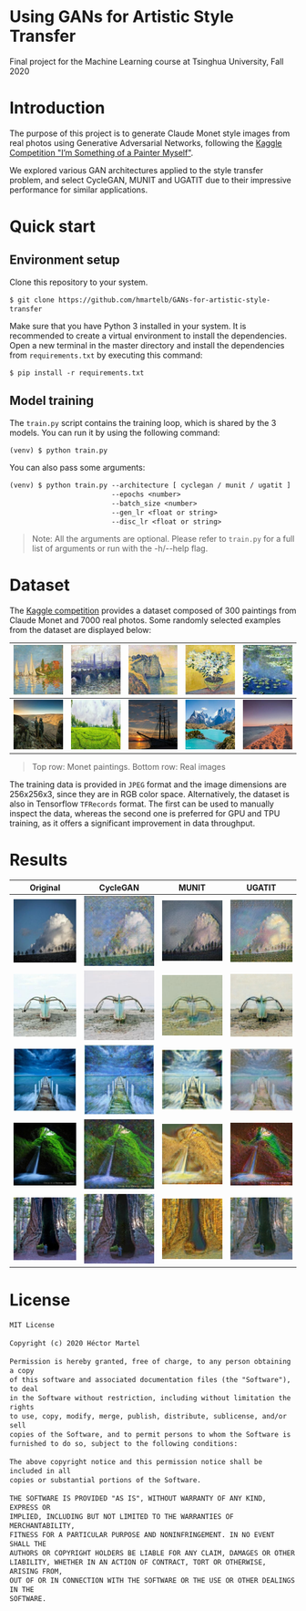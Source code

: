 # Using GANs for Artistic Style Transfer
Final project for the Machine Learning course at Tsinghua University, Fall 2020



# Introduction 

The purpose of this project is to generate Claude Monet style images from real
photos using Generative Adversarial Networks, following the [Kaggle Competition
"I’m Something of a Painter Myself"](https://www.kaggle.com/c/gan-getting-started). 

We explored various GAN architectures applied to the style transfer problem, and select CycleGAN, MUNIT and UGATIT due to their impressive performance for similar applications. 

# Quick start

## Environment setup

Clone this repository to your system.

```
$ git clone https://github.com/hmartelb/GANs-for-artistic-style-transfer
```

Make sure that you have Python 3 installed in your system. It is recommended to create a virtual environment to install the dependencies. Open a new terminal in the master directory and install the dependencies from `requirements.txt` by executing this command:

```
$ pip install -r requirements.txt
```

## Model training

The `train.py` script contains the training loop, which is shared by the 3 models. You can run it by using the following command:

```
(venv) $ python train.py
```

You can also pass some arguments:

```
(venv) $ python train.py --architecture [ cyclegan / munit / ugatit ] 
                         --epochs <number>
                         --batch_size <number>
                         --gen_lr <float or string>
                         --disc_lr <float or string>
```
> Note: All the arguments are optional. Please refer to `train.py` for a full list of arguments or run with the -h/--help flag.

<!-- # Network architectures

## CycleGAN

<img src="docs/figures/CycleGAN.png">

## MUNIT

<img src="docs/figures/MUNIT.png">

## U-GAT-IT

<img src="docs/figures/UGATIT.png"> -->

# Dataset

The [Kaggle competition](https://www.kaggle.com/c/gan-getting-started) provides a dataset composed of 300 paintings from Claude Monet and 7000 real photos. Some randomly selected examples from the dataset are displayed below:

|<img src="docs/figures/Dataset/Monet/1.jpg">|<img src="docs/figures/Dataset/Monet/2.jpg">|<img src="docs/figures/Dataset/Monet/3.jpg">|<img src="docs/figures/Dataset/Monet/4.jpg">|<img src="docs/figures/Dataset/Monet/5.jpg">|
|:---:|:---:|:---:|:---:|:---:|
|<img src="docs/figures/Dataset/Real/1.jpg">|<img src="docs/figures/Dataset/Real/2.jpg">|<img src="docs/figures/Dataset/Real/3.jpg">|<img src="docs/figures/Dataset/Real/4.jpg">|<img src="docs/figures/Dataset/Real/5.jpg">|

> Top row: Monet paintings. Bottom row: Real images

The training data is provided in `JPEG` format and the image dimensions are 256x256x3, since they
are in RGB color space. Alternatively, the dataset is also in Tensorflow `TFRecords` format. The first can be used to manually inspect the data, whereas the second one is preferred for GPU and TPU training, as it offers a significant improvement in data throughput.

# Results



| Original | CycleGAN | MUNIT | UGATIT |
|:---:|:---:|:---:|:---:|
|<img src="docs/figures/Results/Original/1.jpg">|<img src="docs/figures/Results/CycleGAN/1.jpg">|<img src="docs/figures/Results/MUNIT/1.jpg">|<img src="docs/figures/Results/UGATIT/1.jpg">| 
|<img src="docs/figures/Results/Original/2.jpg">|<img src="docs/figures/Results/CycleGAN/2.jpg">|<img src="docs/figures/Results/MUNIT/2.jpg">|<img src="docs/figures/Results/UGATIT/2.jpg">| 
|<img src="docs/figures/Results/Original/3.jpg">|<img src="docs/figures/Results/CycleGAN/3.jpg">|<img src="docs/figures/Results/MUNIT/3.jpg">|<img src="docs/figures/Results/UGATIT/3.jpg">| 
|<img src="docs/figures/Results/Original/4.jpg">|<img src="docs/figures/Results/CycleGAN/4.jpg">|<img src="docs/figures/Results/MUNIT/4.jpg">|<img src="docs/figures/Results/UGATIT/4.jpg">| 
|<img src="docs/figures/Results/Original/5.jpg">|<img src="docs/figures/Results/CycleGAN/5.jpg">|<img src="docs/figures/Results/MUNIT/5.jpg">|<img src="docs/figures/Results/UGATIT/5.jpg">| 

<!-- # Contact 

Feel free to reach out you find any issue with the code or if you have any questions.

* Personal email: hmartelb@hotmail.com
* LinkedIn profile: https://www.linkedin.com/in/hmartelb/ -->

# License 

```
MIT License

Copyright (c) 2020 Héctor Martel

Permission is hereby granted, free of charge, to any person obtaining a copy
of this software and associated documentation files (the "Software"), to deal
in the Software without restriction, including without limitation the rights
to use, copy, modify, merge, publish, distribute, sublicense, and/or sell
copies of the Software, and to permit persons to whom the Software is
furnished to do so, subject to the following conditions:

The above copyright notice and this permission notice shall be included in all
copies or substantial portions of the Software.

THE SOFTWARE IS PROVIDED "AS IS", WITHOUT WARRANTY OF ANY KIND, EXPRESS OR
IMPLIED, INCLUDING BUT NOT LIMITED TO THE WARRANTIES OF MERCHANTABILITY,
FITNESS FOR A PARTICULAR PURPOSE AND NONINFRINGEMENT. IN NO EVENT SHALL THE
AUTHORS OR COPYRIGHT HOLDERS BE LIABLE FOR ANY CLAIM, DAMAGES OR OTHER
LIABILITY, WHETHER IN AN ACTION OF CONTRACT, TORT OR OTHERWISE, ARISING FROM,
OUT OF OR IN CONNECTION WITH THE SOFTWARE OR THE USE OR OTHER DEALINGS IN THE
SOFTWARE.
```